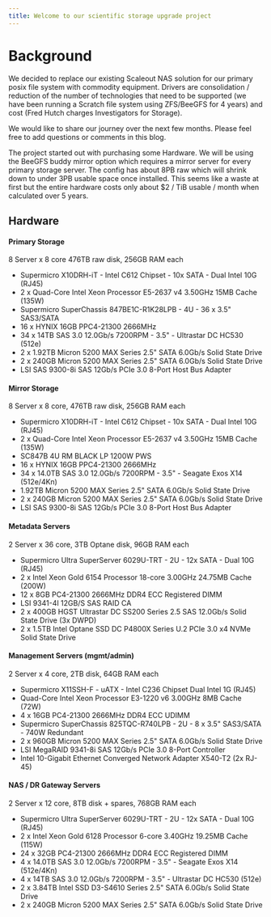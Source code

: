 ```yaml
---
title: Welcome to our scientific storage upgrade project 
---
```


# Background

We decided to replace our existing Scaleout NAS solution for our primary posix file system with commodity equipment. Drivers are consolidation / reduction of the number of technologies that need to be supported (we have been running a Scratch file system using ZFS/BeeGFS for 4 years) and cost (Fred Hutch charges Investigators for Storage).

We would like to share our journey over the next few months. Please feel free to add questions or comments in this blog. 

The project started out with purchasing some Hardware. We will be using the BeeGFS buddy mirror option which requires a mirror server for every primary storage server. The config has about 8PB raw which will shrink down to under 3PB usable space once installed. This seems like a waste at first but the entire hardware costs only about $2 / TiB usable / month when calculated over 5 years.  

## Hardware

#### Primary Storage

8 Server x 8 core 476TB raw disk, 256GB RAM each

- Supermicro X10DRH-iT - Intel C612 Chipset - 10x SATA - Dual Intel 10G (RJ45)
- 2 x Quad-Core Intel Xeon Processor E5-2637 v4 3.50GHz 15MB Cache (135W)
- Supermicro SuperChassis 847BE1C-R1K28LPB - 4U - 36 x 3.5" SAS3/SATA 
- 16 x HYNIX 16GB PPC4-21300 2666MHz
- 34 x 14TB SAS 3.0 12.0Gb/s 7200RPM - 3.5" - Ultrastar DC HC530 (512e)
- 2 x 1.92TB Micron 5200 MAX Series 2.5" SATA 6.0Gb/s Solid State Drive
- 2 x 240GB Micron 5200 MAX Series 2.5" SATA 6.0Gb/s Solid State Drive
- LSI SAS 9300-8i SAS 12Gb/s PCIe 3.0 8-Port Host Bus Adapter

#### Mirror Storage

8 Server x 8 core, 476TB raw disk, 256GB RAM each

- Supermicro X10DRH-iT - Intel C612 Chipset - 10x SATA - Dual Intel 10G (RJ45)
- 2 x Quad-Core Intel Xeon Processor E5-2637 v4 3.50GHz 15MB Cache (135W)
- SC847B 4U RM BLACK LP 1200W PWS
- 16 x HYNIX 16GB PPC4-21300 2666MHz
- 34 x 14.0TB SAS 3.0 12.0Gb/s 7200RPM - 3.5" - Seagate Exos X14 (512e/4Kn)
- 1.92TB Micron 5200 MAX Series 2.5" SATA 6.0Gb/s Solid State Drive
- 2 x 240GB Micron 5200 MAX Series 2.5" SATA 6.0Gb/s Solid State Drive
- LSI SAS 9300-8i SAS 12Gb/s PCIe 3.0 8-Port Host Bus Adapter

#### Metadata Servers

2 Server x 36 core, 3TB Optane disk, 96GB RAM each

- Supermicro Ultra SuperServer 6029U-TRT - 2U - 12x SATA - Dual 10G (RJ45)
- 2 x Intel Xeon Gold 6154 Processor 18-core 3.00GHz 24.75MB Cache (200W)
- 12 x 8GB PC4-21300 2666MHz DDR4 ECC Registered DIMM
- LSI 9341-4I 12GB/S SAS RAID CA
- 2 x 400GB HGST Ultrastar DC SS200 Series 2.5 SAS 12.0Gb/s Solid State Drive (3x DWPD)
- 2 x 1.5TB Intel Optane SSD DC P4800X Series U.2 PCIe 3.0 x4 NVMe Solid State Drive

#### Management Servers (mgmt/admin)

2 Server x 4 core, 2TB disk, 64GB RAM each

- Supermicro X11SSH-F - uATX - Intel C236 Chipset Dual Intel 1G (RJ45)
- Quad-Core Intel Xeon Processor E3-1220 v6 3.00GHz 8MB Cache (72W)
- 4 x 16GB PC4-21300 2666MHz DDR4 ECC UDIMM
- Supermicro SuperChassis 825TQC-R740LPB - 2U - 8 x 3.5" SAS3/SATA - 740W Redundant
- 2 x 960GB Micron 5200 MAX Series 2.5" SATA 6.0Gb/s Solid State Drive
- LSI MegaRAID 9341-8i SAS 12Gb/s PCIe 3.0 8-Port Controller
- Intel 10-Gigabit Ethernet Converged Network Adapter X540-T2 (2x RJ-45)

#### NAS / DR Gateway Servers

2 Server x 12 core, 8TB disk + spares, 768GB RAM each

- Supermicro Ultra SuperServer 6029U-TRT - 2U - 12x SATA - Dual 10G (RJ45)
- 2 x Intel Xeon Gold 6128 Processor 6-core 3.40GHz 19.25MB Cache (115W)
- 24 x 32GB PC4-21300 2666MHz DDR4 ECC Registered DIMM
- 4 x 14.0TB SAS 3.0 12.0Gb/s 7200RPM - 3.5" - Seagate Exos X14 (512e/4Kn)
- 4 x 14TB SAS 3.0 12.0Gb/s 7200RPM - 3.5" - Ultrastar DC HC530 (512e)
- 2 x 3.84TB Intel SSD D3-S4610 Series 2.5" SATA 6.0Gb/s Solid State Drive
- 2 x 240GB Micron 5200 MAX Series 2.5" SATA 6.0Gb/s Solid State Drive